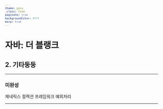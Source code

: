 ```yaml
---
theme: gaia
_class: lead
paginate: true
backgroundColor: #fff
marp: true
---
```

<style>
    .slide {
        font-family: 'Noto Sans CJK KR'
    }

    pre {
        font-size: 75%;
    }
</style>

# 자바: 더 블랭크
## 2. 기타둥둥

---

### 미완성

제네릭스
컬렉션 프레임워크
예외처리


---

